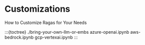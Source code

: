 # Customizations

How to Customize Ragas for Your Needs

:::{toctree}
./bring-your-own-llm-or-embs
azure-openai.ipynb
aws-bedrock.ipynb
gcp-vertexai.ipynb
:::
